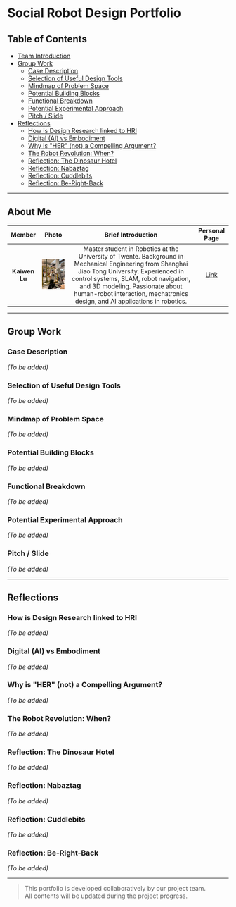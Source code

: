 
# Social Robot Design Portfolio

## Table of Contents
- [Team Introduction](#team-introduction)
- [Group Work](#group-work)
  - [Case Description](#case-description)
  - [Selection of Useful Design Tools](#selection-of-useful-design-tools)
  - [Mindmap of Problem Space](#mindmap-of-problem-space)
  - [Potential Building Blocks](#potential-building-blocks)
  - [Functional Breakdown](#functional-breakdown)
  - [Potential Experimental Approach](#potential-experimental-approach)
  - [Pitch / Slide](#pitch-slide)
- [Reflections](#reflections)
  - [How is Design Research linked to HRI](#how-is-design-research-linked-to-hri)
  - [Digital (AI) vs Embodiment](#digital-ai-vs-embodiment)
  - [Why is "HER" (not) a Compelling Argument?](#why-is-her-not-a-compelling-argument)
  - [The Robot Revolution: When?](#the-robot-revolution-when)
  - [Reflection: The Dinosaur Hotel](#reflection-the-dinosaur-hotel)
  - [Reflection: Nabaztag](#reflection-nabaztag)
  - [Reflection: Cuddlebits](#reflection-cuddlebits)
  - [Reflection: Be-Right-Back](#reflection-be-right-back)

---

## About Me

| Member | Photo | Brief Introduction | Personal Page |  
|:------:|:-----:|:----------:|:------------------:|
| **Kaiwen Lu** | <img src="./image/kaiwenlu_portfolio.jpg" alt="Kaiwen Lu" width="150"/> |  Master student in Robotics at the University of Twente. Background in Mechanical Engineering from Shanghai Jiao Tong University. Experienced in control systems, SLAM, robot navigation, and 3D modeling. Passionate about human-robot interaction, mechatronics design, and AI applications in robotics.  | [Link](./personalPage/Kaiwenlu_CV_Eng.pdf)  |

---

## Group Work

### Case Description
*(To be added)*

### Selection of Useful Design Tools
*(To be added)*

### Mindmap of Problem Space
*(To be added)*

### Potential Building Blocks
*(To be added)*

### Functional Breakdown
*(To be added)*

### Potential Experimental Approach
*(To be added)*

### Pitch / Slide
*(To be added)*

---

## Reflections

### How is Design Research linked to HRI
*(To be added)*

### Digital (AI) vs Embodiment
*(To be added)*

### Why is "HER" (not) a Compelling Argument?
*(To be added)*

### The Robot Revolution: When?
*(To be added)*

### Reflection: The Dinosaur Hotel
*(To be added)*

### Reflection: Nabaztag
*(To be added)*

### Reflection: Cuddlebits
*(To be added)*

### Reflection: Be-Right-Back
*(To be added)*

---

> This portfolio is developed collaboratively by our project team.  
> All contents will be updated during the project progress.

